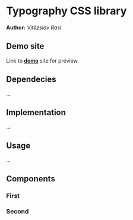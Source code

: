 # Typography CSS library
**Author:** *Vítězslav Rasl*
## Demo site
Link to **[demo](http://www.github.io/vitularasl/vitularasl.github.io/master/typograpg)** site for preview.
## Dependecies
...
## Implementation
...
## Usage
...
## Components
### First
### Second
